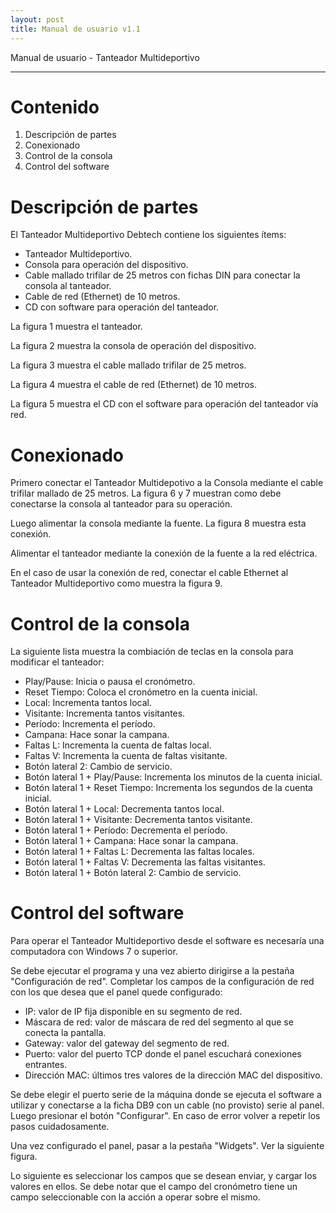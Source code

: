 ```yaml
---
layout: post
title: Manual de usuario v1.1
---
```


Manual de usuario - Tanteador Multideportivo

---

# Contenido

 1. Descripción de partes
 2. Conexionado
 3. Control de la consola
 4. Control del software

# Descripción de partes

El Tanteador Multideportivo Debtech contiene los siguientes ítems:
 * Tanteador Multideportivo.
 * Consola para operación del dispositivo.
 * Cable mallado trifilar de 25 metros con fichas DIN para conectar la consola al tanteador.
 * Cable de red (Ethernet) de 10 metros.
 * CD con software para operación del tanteador.

La figura 1 muestra el tanteador.

La figura 2 muestra la consola de operación del dispositivo.

La figura 3 muestra el cable mallado trifilar de 25 metros.

La figura 4 muestra el cable de red (Ethernet) de 10 metros.

La figura 5 muestra el CD con el software para operación del tanteador vía red.

# Conexionado

Primero conectar el Tanteador Multidepotivo a la Consola mediante el cable trifilar mallado de 25 metros. 
La figura 6 y 7 muestran como debe conectarse la consola al tanteador para su operación.


Luego alimentar la consola mediante la fuente. La figura 8 muestra esta conexión.


Alimentar el tanteador mediante la conexión de la fuente a la red eléctrica.


En el caso de usar la conexión de red, conectar el cable Ethernet al Tanteador Multideportivo como muestra la figura 9.

# Control de la consola

La siguiente lista muestra la combiación de teclas en la consola para modificar el tanteador:

 * Play/Pause: Inicia o pausa el cronómetro.
 * Reset Tiempo: Coloca el cronómetro en la cuenta inicial.
 * Local: Incrementa tantos local.
 * Visitante: Incrementa tantos visitantes.
 * Período: Incrementa el período.
 * Campana: Hace sonar la campana.
 * Faltas L: Incrementa la cuenta de faltas local.
 * Faltas V: Incrementa la cuenta de faltas visitante.
 * Botón lateral 2: Cambio de servicio.
 * Botón lateral 1 + Play/Pause: Incrementa los minutos de la cuenta inicial.
 * Botón lateral 1 + Reset Tiempo:  Incrementa los segundos de la cuenta inicial.
 * Botón lateral 1 + Local: Decrementa tantos local.
 * Botón lateral 1 + Visitante: Decrementa tantos visitante.
 * Botón lateral 1 + Período: Decrementa el período.
 * Botón lateral 1 + Campana: Hace sonar la campana.
 * Botón lateral 1 + Faltas L: Decrementa las faltas locales.
 * Botón lateral 1 + Faltas V: Decrementa las faltas visitantes.
 * Botón lateral 1 + Botón lateral 2: Cambio de servicio.

# Control del software

Para operar el Tanteador Multideportivo desde el software es necesaría una 
computadora con Windows 7 o superior.

Se debe ejecutar el programa y una vez abierto dirigirse a la pestaña "Configuración de red". 
Completar los campos de la configuración de red con los que desea que el panel quede configurado:

 * IP: valor de IP fija disponible en su segmento de red.
 * Máscara de red: valor de máscara de red del segmento al que se conecta la pantalla.
 * Gateway: valor del gateway del segmento de red.
 * Puerto: valor del puerto TCP donde el panel escuchará conexiones entrantes.
 * Dirección MAC: últimos tres valores de la dirección MAC del dispositivo.

Se debe elegir el puerto serie de la máquina donde se ejecuta el software a utilizar y 
conectarse a la ficha DB9 con un cable (no provisto) serie al panel. Luego presionar el botón 
"Configurar". En caso de error volver a repetir los pasos cuidadosamente.

Una vez configurado el panel, pasar a la pestaña "Widgets". Ver la siguiente figura.

Lo siguiente es seleccionar los campos que se desean enviar, y cargar los valores en ellos.
Se debe notar que el campo del cronómetro tiene un campo seleccionable con la acción a 
operar sobre el mismo.









